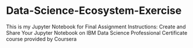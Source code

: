 # Data-Science-Ecosystem-Exercise
This is my Jupyter Notebook for Final Assignment Instructions: Create and Share Your Jupyter Notebook on IBM Data Science Professional Certificate course provided by Coursera
